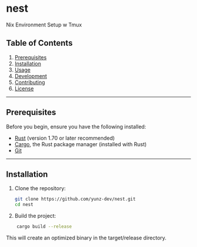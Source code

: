 # nest
Nix Environment Setup w Tmux

## Table of Contents

1. [Prerequisites](#prerequisites)
2. [Installation](#installation)
3. [Usage](#usage)
4. [Development](#development)
5. [Contributing](#contributing)
6. [License](#license)

---

## Prerequisites

Before you begin, ensure you have the following installed:

- [Rust](https://www.rust-lang.org/tools/install) (version 1.70 or later recommended)
- [Cargo](https://doc.rust-lang.org/cargo/), the Rust package manager (installed with Rust)
- [Git](https://git-scm.com/)

---

## Installation

1. Clone the repository:

   ```bash
   git clone https://github.com/yunz-dev/nest.git
   cd nest
   ```
2. Build the project:

```bash
    cargo build --release
```
This will create an optimized binary in the target/release directory.

